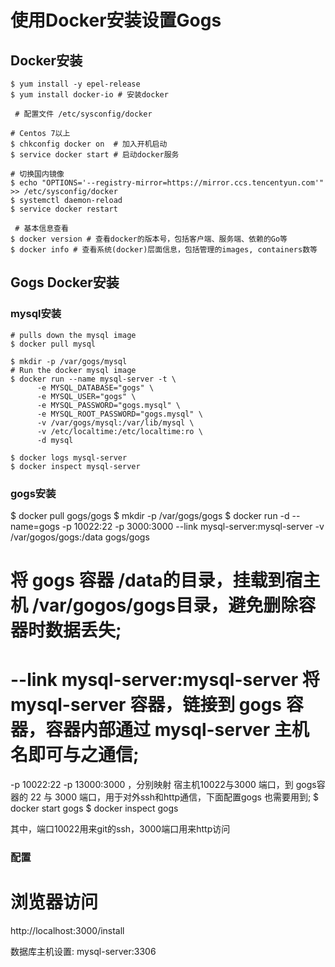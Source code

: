 # 使用Docker安装设置Gogs

## Docker安装

```
$ yum install -y epel-release
$ yum install docker-io # 安装docker
 
 # 配置文件 /etc/sysconfig/docker
 
# Centos 7以上
$ chkconfig docker on  # 加入开机启动
$ service docker start # 启动docker服务
 
# 切换国内镜像
$ echo "OPTIONS='--registry-mirror=https://mirror.ccs.tencentyun.com'" >> /etc/sysconfig/docker
$ systemctl daemon-reload
$ service docker restart

 # 基本信息查看
$ docker version # 查看docker的版本号，包括客户端、服务端、依赖的Go等
$ docker info # 查看系统(docker)层面信息，包括管理的images, containers数等
```

## Gogs Docker安装

### mysql安装
```
# pulls down the mysql image 
$ docker pull mysql

$ mkdir -p /var/gogs/mysql
# Run the docker mysql image 
$ docker run --name mysql-server -t \ 
      -e MYSQL_DATABASE="gogs" \ 
      -e MYSQL_USER="gogs" \ 
      -e MYSQL_PASSWORD="gogs.mysql" \ 
      -e MYSQL_ROOT_PASSWORD="gogs.mysql" \ 
      -v /var/gogs/mysql:/var/lib/mysql \ 
      -v /etc/localtime:/etc/localtime:ro \ 
      -d mysql 

$ docker logs mysql-server
$ docker inspect mysql-server
```

### gogs安装
$ docker pull gogs/gogs
$ mkdir -p /var/gogs/gogs
$ docker run -d --name=gogs -p 10022:22 -p 3000:3000 --link mysql-server:mysql-server -v /var/gogos/gogs:/data gogs/gogs

>>>
# 将 gogs 容器 /data的目录，挂载到宿主机 /var/gogos/gogs目录，避免删除容器时数据丢失; 
# --link mysql-server:mysql-server  将 mysql-server 容器，链接到 gogs 容器，容器内部通过 mysql-server 主机名即可与之通信;
 -p 10022:22 -p 13000:3000 ，分别映射 宿主机10022与3000 端口，到 gogs容器的 22 与 3000 端口，用于对外ssh和http通信，下面配置gogs 也需要用到; 
$ docker start gogs
$ docker inspect gogs


其中，端口10022用来git的ssh，3000端口用来http访问

### 配置
# 浏览器访问
>>>
http://localhost:3000/install 

数据库主机设置:
mysql-server:3306
